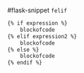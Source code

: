 #flask-snippet
`felif`

```html
{% if expression %}
	blockofcode
{% elif expression2 %}
	blockofcode
{% else %}
	blockofcode
{% endif %}
```